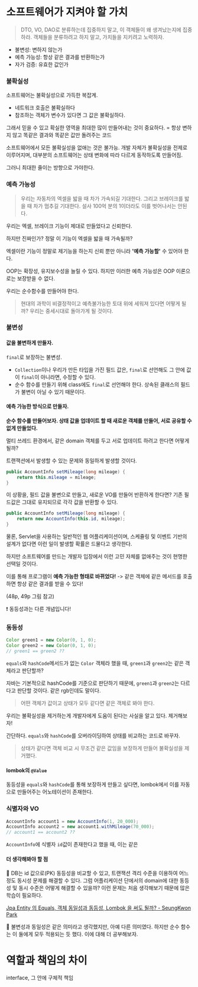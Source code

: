 # 소프트웨어가 지켜야 할 가치

> DTO, VO, DAO로 분류하는데 집중하지 말고, 이 객체들이 왜 생겨났는지에 집중하라.
> 객체들을 분류하려고 하지 말고, 가치들을 지키려고 노력하자.

- 불변성: 변하지 않는가
- 예측 가능성: 항상 같은 결과를 반환하는가
- 자가 검증: 유효한 값인가

### 불확실성

소프트웨어는 불확실성으로 가득한 복잡계.

- 네트워크 호출은 불확실하다
- 참조하는 객체가 변수가 있다면 그 값은 불확실하다.

그래서 믿을 수 있고 확실한 영역을 최대한 많이 만들어내는 것이 중요하다.
= 항상 변하지 않고 똑같은 결과와 똑같은 값만 돌려주는 코드

소프트웨어에서 모든 불확실성을 없애는 것은 불가능.
개발 자체가 불확실성을 전제로 이루어지며, 대부분의 소프트웨어는 상태 변화에 따라 다르게 동작하도록 만들어짐.

그러니 최대한 줄이는 방향으로 가야한다.

### 예측 가능성

> 우리는 자동차의 엑셀을 밟을 때 차가 가속되길 기대한다. 그리고 브레이크를 밟을 때 차가 멈추길 기대한다.
설사 100억 분의 1이더라도 이를 벗어나서는 안된다.

우리는 엑셀, 브레이크 기능이 제대로 만들었다고 신뢰한다.

하지만 진짜인가? 정말 이 기능이 엑셀을 밟을 때 가속될까? 

엑셀이란 기능이 정말로 제기능을 하는지 신뢰 뿐만 아니라 **'예측 가능할'** 수 있어야 한다.

OOP는 확장성, 유지보수성을 늘릴 수 있다. 하지만 이러한 예측 가능성은 OOP 이론으로는 보장받을 수 없다.

우리는 순수함수를 만들어야 한다.

> 현대의 과학이 비결정적이고 예측불가능한 토대 위에 세워져 있다면 어떻게 될까? 우리는 중세시대로 돌아가게 될 것이다.

### 불변성

#### 값을 불변하게 만들자.

`final`로 보장하는 불변성.

- `Collection`이나 우리가 만든 타입을 가진 필드 값은, `final`로 선언해도 그 안에 값이 `final`이 아니라면, 수정할 수 있다.
- 순수 함수를 만들기 위해 class에도 `final`로 선언해야 한다. 상속된 클래스의 필드가 불변이 아닐 수 있기 때문이다.

#### 예측 가능한 방식으로 만들자.

**순수 함수를 만들어보자. 상태 값을 업데이트 할 때 새로운 객체를 만들어, 서로 공유할 수 없게 만들었다.**

멀티 쓰레드 환경에서, 같은 domain 객체를 두고 서로 업데이트 하려고 한다면 어떻게 될까?

트랜잭션에서 발생할 수 있는 문제와 동일하게 발생할 것이다.

```java
public AccountInfo setMileage(long mileage) {
    return this.mileage = mileage;
}
```

이 상황을, 필드 값을 불변으로 만들고, 새로운 VO를 만들어 반환하게 한다면?
기존 필드값은 그대로 유지되므로 각각 값을 반환할 수 있다.

```java
public AccountInfo setMileage(long mileage) {
    return new AccountInfo(this.id, mileage);
}
```

물론, Servlet을 사용하는 일반적인 웹 어플리케이션이며, 스케쥴링 및 이벤트 기반의 설계가 없다면 이런 일이 발생할 확률은 드물다고 생각한다.

하지만 소프트웨어를 만드는 개발자 입장에서 이런 고민 자체를 없애주는 것이 현명한 선택일 것이다.

이를 통해 프로그램이 **예측 가능한 형태로 바뀌었다!** -> 같은 객체에 같은 메서드를 호출하면 항상 같은 결과를 받을 수 있다!

(48p, 49p 그림 참고)

❗ 동등성과는 다른 개념입니다!

### 동등성

```java
Color green1 = new Color(0, 1, 0);
Color green2 = new Color(0, 1, 0);
// green1 == green2 ??
```

`equals`와 `hashCode`메서드가 없는 `Color` 객체라 했을 때, `green1`과 `green2`는 같은 객체라고 판단할까?

자바는 기본적으로 hashCode를 기준으로 판단하기 때문에, `green1`과 `green2`는 다르다고 판단할 것이다. 같은 rgb인데도 말이다.

> 어떤 객체가 값이고 상태가 모두 같다면 같은 객체로 봐야 한다.

우리는 불확실성을 제거하는게 개발자에게 도움이 된다는 사실을 알고 있다. 제거해보자!

간단하다. `equals`와 `hashCode`를 오버라이딩하여 상태를 비교하는 코드로 바꾸자.

> 상태가 같다면 객체 비교 시 무조건 같은 값임을 보장하게 만들어 불확실성을 제거했다.

#### lombok의 `@Value`

동등성을 `equals`와 `hashCode`를 통해 보장하게 만들고 싶다면, lombok에서 이를 자동으로 만들어주는 어노테이션이 존재한다.

### 식별자와 VO

```java
AccountInfo account1 = new AccountInfo(1, 20_000);
AccountInfo account2 = new account1.withMileage(70_000);
// account1 == account2 ??
```

`AccountInfo`에 식별자 `id`값이 존재한다고 했을 때, 이는 같은 

#### 더 생각해봐야 할 점

🤔 DB는 id 값으로(PK) 동등성을 비교할 수 있고, 트랜잭션 격리 수준을 이용하여 어느정도 동시성 문제를 해결할 수 있다. 그럼 어플리케이션 단에서의 domain에 대한 동등성 및 동시 수준은 어떻게 해결할 수 있을까? 이런 문제는 처음 생각해보기 때문에 많은 학습이 필요하다.

[Jpa Entity 의 Equals, 객체 동일성과 동등성, Lombok 을 써도 될까? - SeungKwon Park](https://blog.yevgnenll.me/posts/jpa-entity-eqauls-and-hashcode-equality)

🤔 불변성과 동일성은 같은 의미라고 생각했지만, 아예 다른 의미였다. 하지만 순수 함수는 이 둘에게 모두 적용되는 듯 했다. 이에 대해 더 공부해보자.




# 역할과 책임의 차이

interface, 그 안에 구체적 책임
